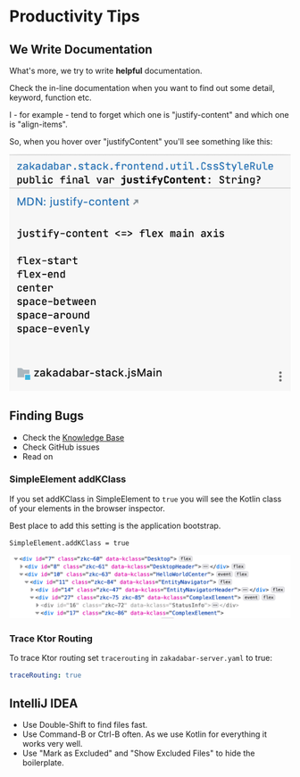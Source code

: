 # Productivity Tips

## We Write Documentation

What's more, we try to write **helpful** documentation.

Check the in-line documentation when you want to find out some detail, keyword, function etc.

I - for example - tend to forget which one is "justify-content" and which one is "align-items".

So, when you hover over "justifyContent" you'll see something like this:

![hover-example](hover-example.png)

## Finding Bugs

* Check the [Knowledge Base](../knowledge-base/README.md)
* Check GitHub issues
* Read on

### SimpleElement addKClass

If you set addKClass in SimpleElement to `true` you will see the Kotlin class of your elements in the browser inspector.

Best place to add this setting is the application bootstrap.

```
SimpleElement.addKClass = true
```

![kclass](kclass.png)

### Trace Ktor Routing

To trace Ktor routing set `tracerouting` in `zakadabar-server.yaml` to true:

```yaml
traceRouting: true
```

## IntelliJ IDEA

* Use Double-Shift to find files fast.
* Use Command-B or Ctrl-B often. As we use Kotlin for everything it works very well.
* Use "Mark as Excluded" and "Show Excluded Files" to hide the boilerplate.